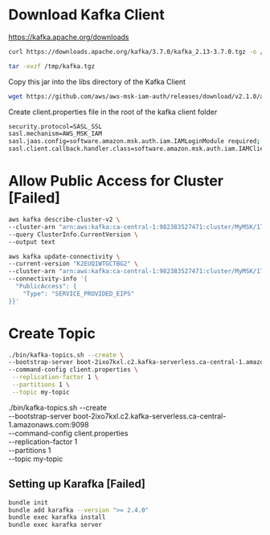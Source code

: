 
# Download Kafka Client

https://kafka.apache.org/downloads 

```sh
curl https://downloads.apache.org/kafka/3.7.0/kafka_2.13-3.7.0.tgz -o /tmp/kafka.tgz
```

```sh
tar -xvzf /tmp/kafka.tgz
```

Copy this jar into the libs directory of the Kafka Client
```sh
wget https://github.com/aws/aws-msk-iam-auth/releases/download/v2.1.0/aws-msk-iam-auth-2.1.0-all.jar
```

Create client.properties file in the root of the kafka client folder

```sh
security.protocol=SASL_SSL
sasl.mechanism=AWS_MSK_IAM
sasl.jaas.config=software.amazon.msk.auth.iam.IAMLoginModule required;
sasl.client.callback.handler.class=software.amazon.msk.auth.iam.IAMClientCallbackHandler
```

# Allow Public Access for Cluster [Failed]

```sh
aws kafka describe-cluster-v2 \
--cluster-arn "arn:aws:kafka:ca-central-1:982383527471:cluster/MyMSK/173c748b-50b1-4435-b6ab-82eaf8f402b3-s2" \
--query ClusterInfo.CurrentVersion \
--output text
```

```sh
aws kafka update-connectivity \
--current-version "K2EUQ1WTGCTBG2" \
--cluster-arn "arn:aws:kafka:ca-central-1:982383527471:cluster/MyMSK/173c748b-50b1-4435-b6ab-82eaf8f402b3-s2" \
--connectivity-info '{ 
  "PublicAccess": {
    "Type": "SERVICE_PROVIDED_EIPS"
}}'
```

# Create Topic

```sh
./bin/kafka-topics.sh --create \
--bootstrap-server boot-2ixo7kxl.c2.kafka-serverless.ca-central-1.amazonaws.com:9098  \
--command-config client.properties \
 --replication-factor 1 \
 --partitions 1 \
 --topic my-topic
```

./bin/kafka-topics.sh --create \
--bootstrap-server boot-2ixo7kxl.c2.kafka-serverless.ca-central-1.amazonaws.com:9098 \
--command-config client.properties \
--replication-factor 1 \
--partitions 1 \
--topic my-topic


## Setting up Karafka [Failed]

```sh
bundle init
bundle add karafka --version ">= 2.4.0"
bundle exec karafka install
bundle exec karafka server
```
